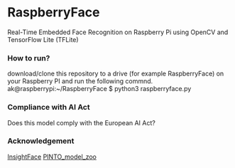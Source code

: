 # RaspberryFace
Real-Time Embedded Face Recognition on Raspberry Pi using OpenCV and TensorFlow Lite (TFLite)

### How to run?
download/clone this repository to a drive (for example RaspberryFace) on your Raspberry PI and run the following commnd.
ak@raspberrypi:~/RaspberryFace $ python3 raspberryface.py

### Compliance with AI Act
Does this model comply with the European AI Act?

### Acknowledgement
[InsightFace](https://github.com/deepinsight/insightface/tree/master)
[PINTO_model_zoo](https://github.com/PINTO0309/PINTO_model_zoo)